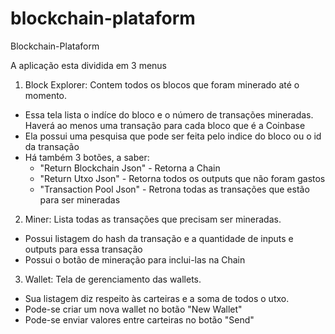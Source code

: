 # blockchain-plataform
Blockchain-Plataform

A aplicação esta dividida em 3 menus
1) Block Explorer: Contem todos os blocos que foram minerado até o momento.
 - Essa tela lista o indíce do bloco e o número de transações mineradas. Haverá ao menos uma transação para cada bloco que é a Coinbase
 - Ela possui uma pesquisa que pode ser feita pelo indice do bloco ou o id da transação
 - Há também 3 botões, a saber: 
   - "Return Blockchain Json" - Retorna a Chain
   - "Return Utxo Json"       - Retorna todos os outputs que não foram gastos
   - "Transaction Pool Json"  - Retrona todas as transações que estão para ser mineradas
2) Miner: Lista todas as transações que precisam ser mineradas.
 - Possui listagem do hash da transação e a quantidade de inputs e outputs para essa transação
 - Possui o botão de mineração para inclui-las na Chain
3) Wallet: Tela de gerenciamento das wallets.
 - Sua listagem diz respeito às carteiras e a soma de todos o utxo.
 - Pode-se criar um nova wallet no botão "New Wallet"
 - Pode-se enviar valores entre carteiras no botão "Send"
 

